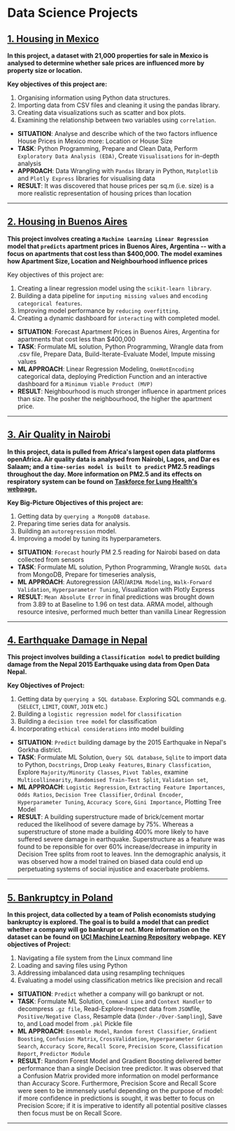 # Data Science Projects

## [1. Housing in Mexico](https://github.com/BearsOnMars/Data-Science-Projects/tree/main/1.%20Housing%20in%20Mexico)
**In this project, a dataset with 21,000 properties for sale in Mexico is analysed to determine whether sale prices are influenced more by property size or location.**

**Key objectives of this project are:**

1. Organising information using Python data structures.
2. Importing data from CSV files and cleaning it using the pandas library.
3. Creating data visualizations such as scatter and box plots.
4. Examining the relationship between two variables using `correlation`.

* **SITUATION**: Analyse and describe which of the two factors influence House Prices in Mexico more: Location or House Size
* **TASK**: Python Programming, Prepare and Clean Data, Perform `Exploratory Data Analysis (EDA)`, Create `Visualisations` for in-depth analysis
* **APPROACH**: Data Wrangling with `Pandas` library in Python, `Matplotlib` and `Plotly Express` libraries for visualising data
* **RESULT**: It was discovered that house prices per sq.m (i.e. size) is a more realistic representation of housing prices than location
---------------------------------------------------------------------------------------------------------

## [2. Housing in Buenos Aires](https://github.com/BearsOnMars/Data-Science-Projects/tree/main/2.%20Housing%20in%20Buenos%20Aires)
**This project involves creating a `Machine Learning Linear Regression` model that `predicts` apartment prices in Buenos Aires, Argentina -- with a focus on apartments that cost less than $400,000. The model examines how Apartment Size, Location and Neighbourhood influence prices**

Key objectives of this project are:

1. Creating a linear regression model using the `scikit-learn library`.
2. Building a data pipeline for `imputing missing values` and `encoding categorical features`.
3. Improving model performance by `reducing overfitting`.
4. Creating a dynamic dashboard for `interacting` with completed model.

* **SITUATION**: Forecast Apartment Prices in Buenos Aires, Argentina for apartments that cost less than $400,000
* **TASK**: Formulate ML solution, Python Programming, Wrangle data from .csv file, Prepare Data, Build-Iterate-Evaluate Model, Impute missing values
* **ML APPROACH**: Linear Regression Modeling, `OneHotEncoding` categorical data, deploying Prediction Function and an interactive dashboard for a `Minimum Viable Product (MVP)`
* **RESULT**: Neighbourhood is much stronger influence in apartment prices than size. The posher the neighbourhood, the higher the apartment price.
---------------------------------------------------------------------------------------------------------

## [3. Air Quality in Nairobi](https://github.com/BearsOnMars/Data-Science-Projects/tree/main/3.%20Air%20Quality%20in%20Nairobi)
**In this project, data is pulled from Africa's largest open data platforms openAfrica. Air quality data is analysed from Nairobi, Lagos, and Dar es Salaam; and a `time-series model is built to predict` PM2.5 readings throughout the day. More information on PM2.5 and its effects on respiratory system can be found on [Taskforce for Lung Health's webpage.](https://www.blf.org.uk/taskforce/data-tracker/air-quality/pm25)**

**Key Big-Picture Objectives of this project are:**

1. Getting data by `querying a MongoDB database`.
2. Preparing time series data for analysis.
3. Building an `autoregression` model.
4. Improving a model by tuning its hyperparameters.

* **SITUATION**: `Forecast` hourly PM 2.5 reading for Nairobi based on data collected from sensors
* **TASK**: Formulate ML solution, Python Programming, Wrangle `NoSQL data` from MongoDB, Prepare for timeseries analysis,
* **ML APPROACH**: Autoregression (AR)/`ARIMA Modeling`, `Walk-Forward Validation`, `Hyperparameter Tuning`, Visualization with Plotly Express
* **RESULT**: `Mean Absolute Error` in final predictions was brought down from 3.89 to at Baseline to 1.96 on test data. ARMA model, although resource intesive, performed much better than vanilla Linear Regression
---------------------------------------------------------------------------------------------------------

## [4. Earthquake Damage in Nepal](https://github.com/BearsOnMars/Data-Science-Projects/tree/main/4.%20Earthquake%20Damage%20in%20Nepal)
**This project involves building a `Classification model` to predict building damage from the Nepal 2015 Earthquake using data from Open Data Nepal.**

**Key Objectives of Project:**
1. Getting data by `querying a SQL database`. Exploring SQL commands e.g.(`SELECT`, `LIMIT`, `COUNT`, `JOIN` etc.)
2. Building a `logistic regression model` for `classification`
3. Building a `decision tree model` for classification
4. Incorporating `ethical considerations` into model building


* **SITUATION**: `Predict` building damage by the 2015 Earthquake in Nepal's Gorkha district.
* **TASK**: Formulate ML Solution, `Query SQL database`, `Sqlite` to import data to Python, `Docstrings`, Drop `Leaky Features`, `Binary Classfication`, Explore `Majority/Minority Classes`, `Pivot Tables`, examine `Multicollinearity`, `Randomised Train-Test Split`, `Validation set`, 
* **ML APPROACH**: `Logistic Regression`, `Extracting Feature Importances`, `Odds Ratios`, `Decision Tree Classifier`, `Ordinal Encoder`, `Hyperparameter Tuning`, `Accuracy Score`, `Gini Importance`, Plotting Tree Model
* **RESULT**: A building superstructure made of brick/cement mortar reduced the likelihood of severe damage by 75%. Whereas a superstructure of stone made a building 400% more likely to have suffered severe damage in earthquake. Superstructure as a feature was found to be reponsible for over 60% increase/decrease in impurity in Decision Tree splits from root to leaves. Inn the demographic analysis, it was observed how a model trained on biased data could end up perpetuating systems of social injustice and exacerbate problems.
---------------------------------------------------------------------------------------------------------
## [5. Bankruptcy in Poland](https://github.com/BearsOnMars/Data-Science-Projects/tree/main/5.%20Bankruptcy%20in%20Poland)
**In this project, data collected by a team of Polish economists studying bankruptcy is explored. The goal is to build a model that can predict whether a company will go bankrupt or not. More information on the dataset can be found on [UCI Machine Learning Repository](https://archive.ics.uci.edu/ml/datasets/Polish+companies+bankruptcy+data) webpage.**
**KEY objectives of Project:**
1. Navigating a file system from the Linux command line
2. Loading and saving files using Python
3. Addressing imbalanced data using resampling techniques
4. Evaluating a model using classification metrics like precision and recall


* **SITUATION**: `Predict` whether a company will go bankrupt or not.
* **TASK**: Formulate ML Solution, `Command Line` and `Context Handler` to decompress `.gz file`, Read-Explore-Inspect data from `JSON`file, `Positive/Negative Class`, Resample data (`Under-/Over-Sampling`), Save to, and Load model from `.pkl` Pickle file
* **ML APPROACH**: `Ensemble Model`, `Random forest Classifier`, `Gradient Boosting`, `Confusion Matrix`, `CrossValidation`, `Hyperparameter Grid Search`, `Accuracy Score`, `Recall Score`, `Precision Score`, `Classification Report`, `Predictor Module`
* **RESULT**: Random Forest Model and Gradient Boosting delivered better performance than a single Decision tree predictor. It was observed that a Confusion Matrix provided more information on model performance than Accuracy Score. Furthermore, Precision Score and Recall Score were seen to be immensely useful depending on the purpose of model: if more confidence in predictions is sought, it was better to focus on Precision Score; if it is imperative to identify all potential positive classes then focus must be on Recall Score.

---------------------------------------------------------------------------------------------------------

